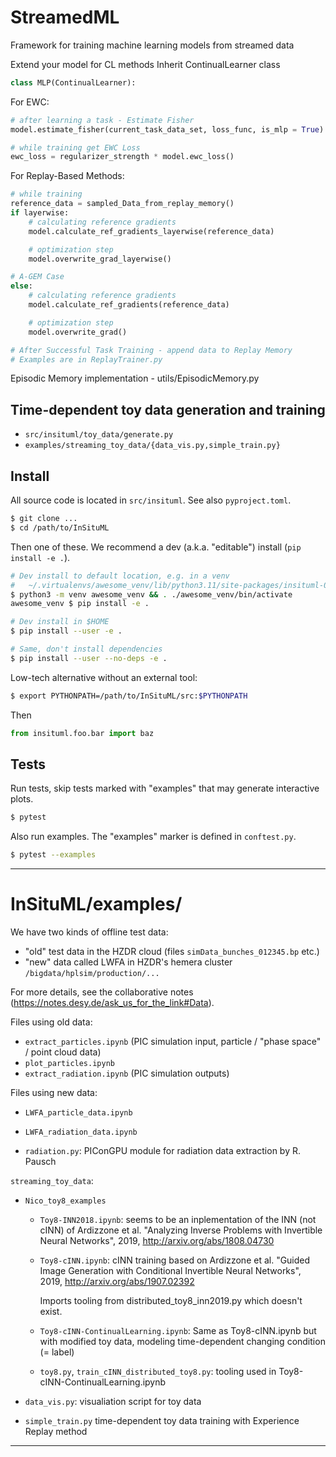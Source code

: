 # StreamedML
Framework for training machine learning models from streamed data

Extend your model for CL methods
Inherit ContinualLearner class

```python
class MLP(ContinualLearner):
```

For EWC:
```python
# after learning a task - Estimate Fisher
model.estimate_fisher(current_task_data_set, loss_func, is_mlp = True)

# while training get EWC Loss
ewc_loss = regularizer_strength * model.ewc_loss()
```

For Replay-Based Methods:
```python
# while training
reference_data = sampled_Data_from_replay_memory()
if layerwise:
    # calculating reference gradients
    model.calculate_ref_gradients_layerwise(reference_data)

    # optimization step
    model.overwrite_grad_layerwise()

# A-GEM Case
else:
    # calculating reference gradients
    model.calculate_ref_gradients(reference_data)

    # optimization step
    model.overwrite_grad()

# After Successful Task Training - append data to Replay Memory
# Examples are in ReplayTrainer.py
```

Episodic Memory implementation - utils/EpisodicMemory.py

## Time-dependent toy data generation and training

* `src/insituml/toy_data/generate.py`
* `examples/streaming_toy_data/{data_vis.py,simple_train.py}`

## Install

All source code is located in `src/insituml`. See also `pyproject.toml`.

```sh
$ git clone ...
$ cd /path/to/InSituML
```

Then one of these. We recommend a dev (a.k.a. "editable") install
(`pip install -e .`).

```sh
# Dev install to default location, e.g. in a venv
#   ~/.virtualenvs/awesome_venv/lib/python3.11/site-packages/insituml-0.0.0.dist-info/
$ python3 -m venv awesome_venv && . ./awesome_venv/bin/activate
awesome_venv $ pip install -e .

# Dev install in $HOME
$ pip install --user -e .

# Same, don't install dependencies
$ pip install --user --no-deps -e .
```

Low-tech alternative without an external tool:

```sh
$ export PYTHONPATH=/path/to/InSituML/src:$PYTHONPATH
```

Then

```py
from insituml.foo.bar import baz
```

## Tests

Run tests, skip tests marked with "examples" that may generate interactive
plots.

```sh
$ pytest
```

Also run examples. The "examples" marker is defined in `conftest.py`.

```sh
$ pytest --examples
```

---
# InSituML/examples/

We have two kinds of offline test data:

* "old" test data in the HZDR cloud (files `simData_bunches_012345.bp` etc.)
* "new" data called LWFA in HZDR's hemera cluster `/bigdata/hplsim/production/...`

For more details, see the collaborative notes (https://notes.desy.de/ask_us_for_the_link#Data).

Files using old data:

* `extract_particles.ipynb` (PIC simulation input, particle / "phase space" / point
  cloud data)
* `plot_particles.ipynb`
* `extract_radiation.ipynb` (PIC simulation outputs)

Files using new data:

* `LWFA_particle_data.ipynb`
* `LWFA_radiation_data.ipynb`

* `radiation.py`: PIConGPU module for radiation data extraction by R. Pausch

`streaming_toy_data`:

* `Nico_toy8_examples`
    * `Toy8-INN2018.ipynb`: seems to be an inplementation of the INN (not cINN) of
      Ardizzone et al. "Analyzing Inverse Problems with Invertible Neural
      Networks", 2019, http://arxiv.org/abs/1808.04730

    * `Toy8-cINN.ipynb`: cINN training based on Ardizzone et al. "Guided Image
      Generation with Conditional Invertible Neural Networks", 2019,
      http://arxiv.org/abs/1907.02392

      Imports tooling from distributed_toy8_inn2019.py which doesn't exist.

    * `Toy8-cINN-ContinualLearning.ipynb`: Same as Toy8-cINN.ipynb but with modified
      toy data, modeling time-dependent changing condition (= label)

    * `toy8.py`, `train_cINN_distributed_toy8.py`: tooling used in Toy8-cINN-ContinualLearning.ipynb

* `data_vis.py`: visualiation script for toy data
* `simple_train.py` time-dependent toy data training with Experience Replay method
---
